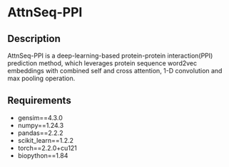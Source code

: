 # AttnSeq-PPI
## Description
AttnSeq-PPI is a deep-learning-based protein-protein interaction(PPI) prediction method, which leverages protein sequence word2vec embeddings with combined self and cross attention, 1-D convolution and max pooling operation.

## Requirements
- gensim==4.3.0
- numpy==1.24.3
- pandas==2.2.2
- scikit_learn==1.2.2
- torch==2.2.0+cu121
- biopython==1.84
